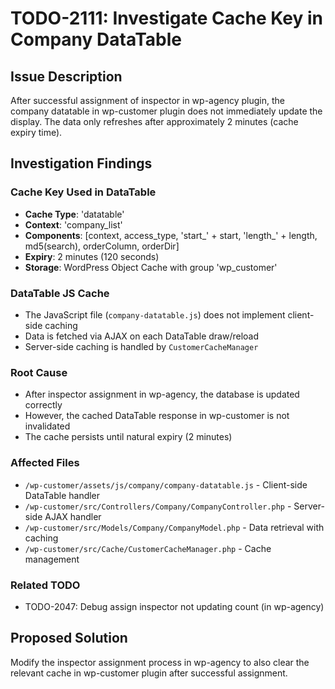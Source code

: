# TODO-2111: Investigate Cache Key in Company DataTable

## Issue Description
After successful assignment of inspector in wp-agency plugin, the company datatable in wp-customer plugin does not immediately update the display. The data only refreshes after approximately 2 minutes (cache expiry time).

## Investigation Findings

### Cache Key Used in DataTable
- **Cache Type**: 'datatable'
- **Context**: 'company_list'
- **Components**: [context, access_type, 'start_' + start, 'length_' + length, md5(search), orderColumn, orderDir]
- **Expiry**: 2 minutes (120 seconds)
- **Storage**: WordPress Object Cache with group 'wp_customer'

### DataTable JS Cache
- The JavaScript file (`company-datatable.js`) does not implement client-side caching
- Data is fetched via AJAX on each DataTable draw/reload
- Server-side caching is handled by `CustomerCacheManager`

### Root Cause
- After inspector assignment in wp-agency, the database is updated correctly
- However, the cached DataTable response in wp-customer is not invalidated
- The cache persists until natural expiry (2 minutes)

### Affected Files
- `/wp-customer/assets/js/company/company-datatable.js` - Client-side DataTable handler
- `/wp-customer/src/Controllers/Company/CompanyController.php` - Server-side AJAX handler
- `/wp-customer/src/Models/Company/CompanyModel.php` - Data retrieval with caching
- `/wp-customer/src/Cache/CustomerCacheManager.php` - Cache management

### Related TODO
- TODO-2047: Debug assign inspector not updating count (in wp-agency)

## Proposed Solution
Modify the inspector assignment process in wp-agency to also clear the relevant cache in wp-customer plugin after successful assignment.
